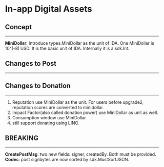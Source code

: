 # In-app Digital Assets

## Concept
---
**MiniDollar**: Introduce types.MiniDollar as the unit of IDA. One MiniDollar is 10^(-8) USD. 
It is the basic unit of IDA. Internally it is a sdk.Int.

## Changes to Post
---



## Changes to Donation
---

1. Reputation use MiniDollar as the unit. For users before upgrade2,
   reputation scores are converted to minidollar.
2. Impact Factor(also called donation power) use MiniDollar as unit as well.
3. Consumption window use MiniDollar.
4. still support donating using LINO.

## BREAKING
---

**CreatePostMsg**: two new fields: signer, createdBy. Both must be provided.
**Codec**: post signbytes are now sorted by sdk.MustSortJSON.
